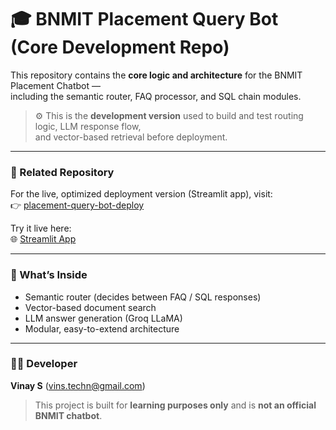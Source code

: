 # 🎓 BNMIT Placement Query Bot (Core Development Repo)

This repository contains the **core logic and architecture** for the BNMIT Placement Chatbot —  
including the semantic router, FAQ processor, and SQL chain modules.

> ⚙️ This is the **development version** used to build and test routing logic, LLM response flow,  
> and vector-based retrieval before deployment.

---

### 🔗 Related Repository
For the live, optimized deployment version (Streamlit app), visit:  
👉 [placement-query-bot-deploy](https://github.com/VinsTechn/placement-query-bot-deploy)

Try it live here:  
🌐 [Streamlit App](https://placement-query-bot-deploy-uy4x7flnvz2zg4w46kka6a.streamlit.app/)

---

### 🧠 What’s Inside
- Semantic router (decides between FAQ / SQL responses)  
- Vector-based document search  
- LLM answer generation (Groq LLaMA)  
- Modular, easy-to-extend architecture  

---

### 👨‍💻 Developer
**Vinay S** ([vins.techn@gmail.com](mailto:vins.techn@gmail.com))  

> This project is built for **learning purposes only** and is **not an official BNMIT chatbot**.
